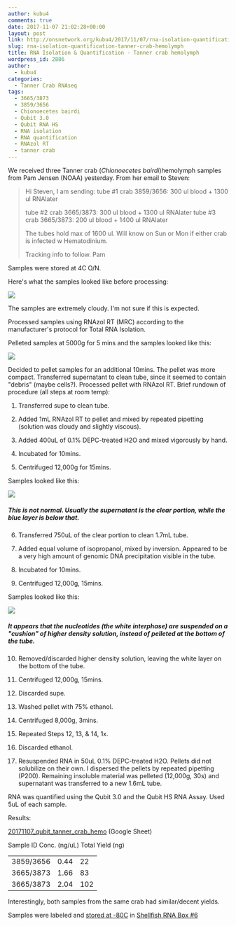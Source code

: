 ```yaml
---
author: kubu4
comments: true
date: 2017-11-07 21:02:28+00:00
layout: post
link: http://onsnetwork.org/kubu4/2017/11/07/rna-isolation-quantification-tanner-crab-hemolymph/
slug: rna-isolation-quantification-tanner-crab-hemolymph
title: RNA Isolation & Quantification - Tanner crab hemolymph
wordpress_id: 2886
author:
  - kubu4
categories:
  - Tanner Crab RNAseq
tags:
  - 3665/3873
  - 3859/3656
  - Chionoecetes bairdi
  - Qubit 3.0
  - Qubit RNA HS
  - RNA isolation
  - RNA quantification
  - RNAzol RT
  - tanner crab
---
```


We received three Tanner crab (_Chionoecetes bairdi_)hemolymph samples from Pam Jensen (NOAA) yesterday. From her email to Steven:



<blockquote>
  Hi Steven,
  I am sending:
  tube #1 crab 3859/3656: 300 ul blood + 1300 ul RNAlater​
  
  tube #2 crab 3665/3873: 300 ul blood + 1300 ul RNAlater
  ​tube #3 crab 3665/3873: 200 ul blood + 1400 ul RNAlater​
  
  The tubes hold max of 1600 ul. Will know on Sun or Mon if either crab is infected w Hematodinium.
  
  Tracking info to follow.
  Pam
</blockquote>



Samples were stored at 4C O/N.

Here's what the samples looked like before processing:

[![](http://owl.fish.washington.edu/Athaliana/20171107_RNA_isoaltion_crab_01.jpg)](http://owl.fish.washington.edu/Athaliana/20171107_RNA_isoaltion_crab_01.jpg)

The samples are extremely cloudy. I'm not sure if this is expected.

Processed samples using RNAzol RT (MRC) according to the manufacturer's protocol for Total RNA Isolation.

Pelleted samples at 5000g for 5 mins and the samples looked like this:

[![](http://owl.fish.washington.edu/Athaliana/20171107_RNA_isoaltion_crab_02.jpg)](http://owl.fish.washington.edu/Athaliana/20171107_RNA_isoaltion_crab_02.jpg)

Decided to pellet samples for an additional 10mins. The pellet was more compact. Transferred supernatant to clean tube, since it seemed to contain "debris" (maybe cells?). Processed pellet with RNAzol RT. Brief rundown of procedure (all steps at room temp):





  1. Transferred supe to clean tube.


  2. Added 1mL RNAzol RT to pellet and mixed by repeated pipetting (solution was cloudy and slightly viscous).


  3. Added 400uL of 0.1% DEPC-treated H2O and mixed vigorously by hand.


  4. Incubated for 10mins.


  5. Centrifuged 12,000g for 15mins.

Samples looked like this:

[![](http://owl.fish.washington.edu/Athaliana/20171107_RNA_isoaltion_crab_03.jpg)](http://owl.fish.washington.edu/Athaliana/20171107_RNA_isoaltion_crab_03.jpg)



##### This is not normal. Usually the supernatant is the clear portion, while the blue layer is below that.



  6. Transferred 750uL of the clear portion to clean 1.7mL tube.



  7. Added equal volume of isopropanol, mixed by inversion. Appeared to be a very high amount of genomic DNA precipitation visible in the tube.


  8. Incubated for 10mins.


  9. Centrifuged 12,000g, 15mins.

Samples looked like this:

[![](http://owl.fish.washington.edu/Athaliana/20171107_RNA_isoaltion_crab_04.jpg)](http://owl.fish.washington.edu/Athaliana/20171107_RNA_isoaltion_crab_04.jpg)



##### It appears that the nucleotides (the white interphase) are suspended on a "cushion" of higher density solution, instead of pelleted at the bottom of the tube.



  10. Removed/discarded higher density solution, leaving the white layer on the bottom of the tube.



  11. Centrifuged 12,000g, 15mins.


  12. Discarded supe.


  13. Washed pellet with 75% ethanol.


  14. Centrifuged 8,000g, 3mins.


  15. Repeated Steps 12, 13, & 14, 1x.


  16. Discarded ethanol.


  17. Resuspended RNA in 50uL 0.1% DEPC-treated H2O. Pellets did not solubilize on their own. I dispersed the pellets by repeated pipetting (P200). Remaining insoluble material was pelleted (12,000g, 30s) and supernatant was transferred to a new 1.6mL tube.





RNA was quantified using the Qubit 3.0 and the Qubit HS RNA Assay. Used 5uL of each sample.

Results:

[20171107_qubit_tanner_crab_hemo](https://docs.google.com/spreadsheets/d/17J011Qt7SQknVTkeoqVts349n-LNvFVPeeyuNNByLuE/edit?usp=sharing) (Google Sheet)

<table >

<tr >
  Sample ID
  Conc. (ng/uL)
  Total Yield (ng)
</tr>

<tbody >
<tr >
  
<td >3859/3656
</td>
  
<td >0.44
</td>
  
<td >22
</td>
</tr>
<tr >
  
<td >3665/3873
</td>
  
<td >1.66
</td>
  
<td >83
</td>
</tr>
<tr >
  
<td >3665/3873
</td>
  
<td >2.04
</td>
  
<td >102
</td>
</tr>
</tbody>
</table>

Interestingly, both samples from the same crab had similar/decent yields.

Samples were labeled and [stored at -80C](https://docs.google.com/spreadsheets/d/1Qsvz3QTURlPF_hX05BQxjom3484WuMfqQ1ILl9LEljU/edit?usp=sharing) in [Shellfish RNA Box #6](https://docs.google.com/spreadsheets/d/1ax6C-muxUTXxFEtfWdswBvueLhmxZzmwZcO2ur-0q-Q/edit?usp=sharing)
